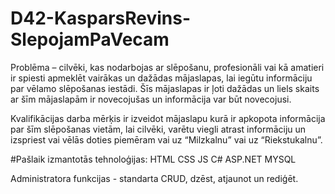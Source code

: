 # D42-KasparsRevins-SlepojamPaVecam
Problēma – cilvēki, kas nodarbojas ar slēpošanu, profesionāli vai kā amatieri ir spiesti apmeklēt vairākas un dažādas mājaslapas, lai iegūtu informāciju par vēlamo slēpošanas iestādi. Šīs mājaslapas ir ļoti dažādas un liels skaits ar šīm mājaslapām ir novecojušas un informācija var būt novecojusi.

Kvalifikācijas darba mērķis ir izveidot mājaslapu kurā ir apkopota informācija par šīm slēpošanas vietām, lai cilvēki, varētu viegli atrast informāciju un izspriest vai vēlās doties piemēram vai uz “Milzkalnu” vai uz “Riekstukalnu”.

#Pašlaik izmantotās tehnoloģijas:
HTML
CSS
JS
C#
ASP.NET
MYSQL

Administratora funkcijas - standarta CRUD, dzēst, atjaunot un rediģēt.
